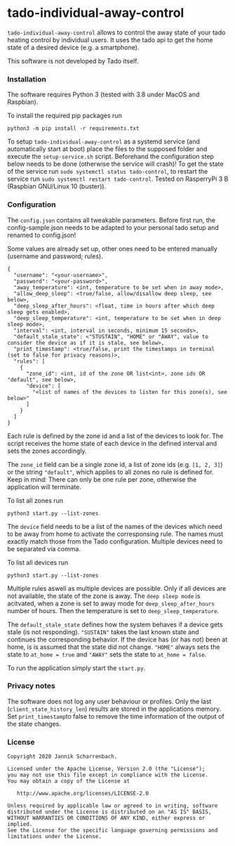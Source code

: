 # tado-individual-away-control

`tado-individual-away-control` allows to control the away state of your tado heating control by individual users.
It uses the tado api to get the home state of a desired device (e.g. a smartphone).

This software is not developed by Tado itself.

### Installation

The software requires Python 3 (tested with 3.8 under MacOS and Raspbian).

To install the required pip packages run

```pip packets
python3 -m pip install -r requirements.txt
```

To setup `tado-individual-away-control` as a systemd service (and automatically start at boot) place the files to the supposed folder and execute the `setup-service.sh` script. Beforehand the configuration step below needs to be done (otherwise the service will crash)!
To get the state of the service run `sudo systemctl status tado-control`, to restart the service run `sudo systemctl restart tado-control`.
Tested on RasperryPi 3 B (Raspbian GNU/Linux 10 (buster)).

### Configuration

The `config.json` contains all tweakable parameters. Before first run, the config-sample.json needs to be adapted to your personal tado setup and renamed to config.json!

Some values are already set up, other ones need to be entered manually (username and password; rules).

```
{
  "username": "<your-username>",
  "password": "<your-password>",
  "away_temperature": <int, temperature to be set when in away mode>,
  "allow_deep_sleep": <true/false, allow/disallow deep sleep, see below>,
  "deep_sleep_after_hours": <float, time in hours after which deep sleep gets enabled>,
  "deep_sleep_temperature": <int, temperature to be set when in deep sleep mode>,
  "interval": <int, interval in seconds, minimum 15 seconds>,
  "default_stale_state": <"STUSTAIN", "HOME" or "AWAY", value to consider the device as if it is stale, see below>,
  "print_timestamp": <true/false, print the timestamps in terminal (set to false for privacy reasons)>,
  "rules": [
    {
      "zone_id": <int, id of the zone OR list<int>, zone ids OR "default", see below>,
      "device": [
        "<list of names of the devices to listen for this zone(s), see below>"
      ]
    }
  ]
}
```

Each rule is defined by the zone id and a list of the devices to look for. The script receives the home state of each device in the defined interval and sets the zones accordingly.

The `zone_id` field can be a single zone id, a list of zone ids (e.g. `[1, 2, 3]`) or the string `"default"`, which applies to all zones no rule is defined for.
Keep in mind: There can only be one rule per zone, otherwise the application will terminate.

To list all zones run
```
python3 start.py --list-zones
```

The `device` field needs to be a list of the names of the devices which need to be away from home to activate the corresponsing rule. The names must exactly match those from the Tado configuration. Multiple devices need to be separated via comma.

To list all devices run
```
python3 start.py --list-zones
```

Multiple rules aswell as multiple devices are possible. Only if all devices are not available, the state of the zone is away.
The `deep sleep mode` is acitvated, when a zone is set to away mode for `deep_sleep_after_hours` number of hours. Then the temperature is set to `deep_sleep_temperature`.

The `default_stale_state` defines how the system behaves if a device gets stale (is not responding). `"SUSTAIN"` takes the last known state and continues the corresponding behavior. If the device has (or has not) been at home, is is assumed that the state did not change. `"HOME"` always sets the state to `at_home = true` and `"AWAY"` sets the state to `at_home = false`.

To run the application simply start the `start.py`.

### Privacy notes

The software does not log any user behaviour or profiles. Only the last (`client_state_history_len`) results are stored in the applications memory.
Set `print_timestamp`to false to remove the time information of the output of the state changes.

### License

```
Copyright 2020 Jannik Scharrenbach.

Licensed under the Apache License, Version 2.0 (the "License");
you may not use this file except in compliance with the License.
You may obtain a copy of the License at

   http://www.apache.org/licenses/LICENSE-2.0

Unless required by applicable law or agreed to in writing, software
distributed under the License is distributed on an "AS IS" BASIS,
WITHOUT WARRANTIES OR CONDITIONS OF ANY KIND, either express or implied.
See the License for the specific language governing permissions and
limitations under the License.
```
